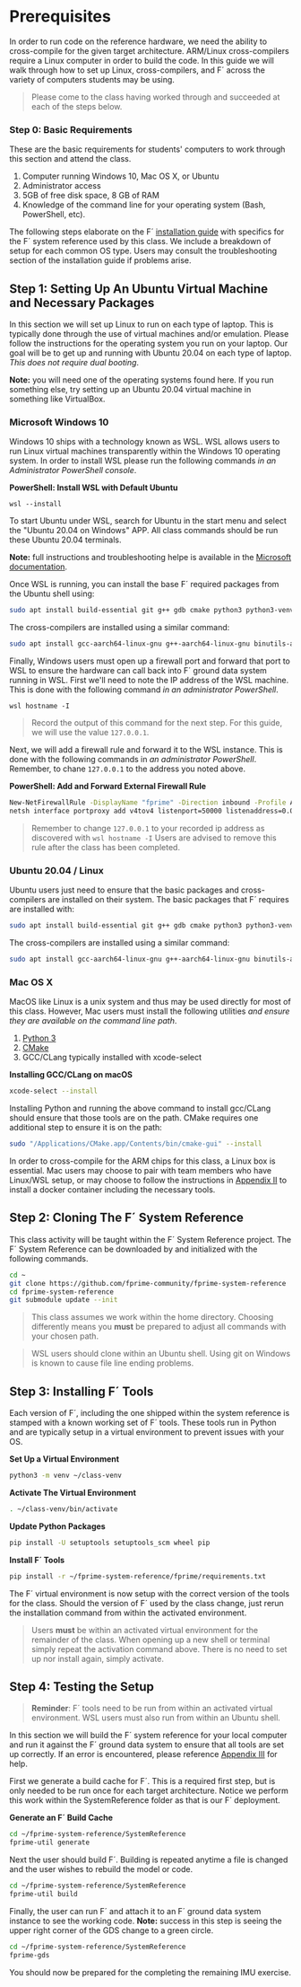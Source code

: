 # Prerequisites

In order to run code on the reference hardware, we need the ability to cross-compile for the given target architecture.
ARM/Linux cross-compilers require a Linux computer in order to build the code. In this guide we will walk through how to
set up Linux, cross-compilers, and F´ across the variety of computers students may be using.

> Please come to the class having worked through and succeeded at each of the steps below.

### Step 0: Basic Requirements

These are the basic requirements for students' computers to work through this section and attend the class. 

1. Computer running Windows 10, Mac OS X, or Ubuntu
2. Administrator access
3. 5GB of free disk space, 8 GB of RAM
4. Knowledge of the command line for your operating system (Bash, PowerShell, etc).

The following steps elaborate on the F´ [installation guide](https://nasa.github.io/fprime/INSTALL.html) with specifics
for the F´ system reference used by this class. We include a breakdown of setup for each common OS type. Users may
consult the troubleshooting section of the installation guide if problems arise.


## Step 1: Setting Up An Ubuntu Virtual Machine and Necessary Packages

In this section we will set up Linux to run on each type of laptop. This is typically done through the use of virtual
machines and/or emulation. Please follow the instructions for the operating system you run on your laptop. Our goal will
be to get up and running with Ubuntu 20.04 on each type of laptop. *This does not require dual booting*.

**Note:** you will need one of the operating systems found here. If you run something else, try setting up an Ubuntu
20.04 virtual machine in something like VirtualBox.

### Microsoft Windows 10

Windows 10 ships with a technology known as WSL. WSL allows users to run Linux virtual machines transparently within
the Windows 10 operating system. In order to install WSL please run the following commands *in an Administrator
PowerShell console*.

**PowerShell: Install WSL with Default Ubuntu**
```
wsl --install
```

To start Ubuntu under WSL, search for Ubuntu in the start menu and select the "Ubuntu 20.04 on Windows" APP. All class
commands should be run these Ubuntu 20.04 terminals.

**Note:** full instructions and troubleshooting helpe is available in the 
[Microsoft documentation](https://learn.microsoft.com/en-us/windows/wsl/install).

Once WSL is running, you can install the base F´ required packages from the Ubuntu shell using:

```bash
sudo apt install build-essential git g++ gdb cmake python3 python3-venv python3-pip 
```

The cross-compilers are installed using a similar command:

```bash
sudo apt install gcc-aarch64-linux-gnu g++-aarch64-linux-gnu binutils-aarch64-linux-gnu
```

Finally, Windows users must open up a firewall port and forward that port to WSL to ensure the hardware can call back
into F´ ground data system running in WSL. First we'll need to note the IP address of the WSL machine. This is done with
the following command *in an administrator PowerShell*.

```
wsl hostname -I
```
> Record the output of this command for the next step. For this guide, we will use the value `127.0.0.1`.

Next, we will add a firewall rule and forward it to the WSL instance. This is done with the following commands in
*an administrator PowerShell*. Remember, to chane `127.0.0.1` to the address you noted above.

**PowerShell: Add and Forward External Firewall Rule**
```bash
New-NetFirewallRule -DisplayName "fprime" -Direction inbound -Profile Any -Action Allow -LocalPort 50000 -Protocol TCP
netsh interface portproxy add v4tov4 listenport=50000 listenaddress=0.0.0.0 connectport=50000 connectaddress=127.0.0.1
```
> Remember to change `127.0.0.1` to your recorded ip address as discovered with `wsl hostname -I`
> Users are advised to remove this rule after the class has been completed.

### Ubuntu 20.04 / Linux

Ubuntu users just need to ensure that the basic packages and cross-compilers are installed on their system. The basic
packages that F´ requires are installed with:

```bash
sudo apt install build-essential git g++ gdb cmake python3 python3-venv python3-pip 
```

The cross-compilers are installed using a similar command:

```bash
sudo apt install gcc-aarch64-linux-gnu g++-aarch64-linux-gnu binutils-aarch64-linux-gnu
```

### Mac OS X

MacOS like Linux is a unix system and thus may be used directly for most of this class. However, Mac users must install
the following utilities *and ensure they are available on the command line path*.

1. [Python 3](https://www.python.org/downloads/release/python-3913/)
2. [CMake](https://cmake.org/download/)
3. GCC/CLang typically installed with xcode-select

**Installing GCC/CLang on macOS**
```bash
xcode-select --install
```

Installing Python and running the above command to install gcc/CLang should ensure that those tools are on the path.
CMake requires one additional step to ensure it is on the path:

```bash
sudo "/Applications/CMake.app/Contents/bin/cmake-gui" --install
```

In order to cross-compile for the ARM chips for this class, a Linux box is essential. Mac users may choose to pair with
team members who have Linux/WSL setup, or may choose to follow the instructions in [Appendix II](./appendix-2.md)
to install a docker container including the necessary tools.

## Step 2: Cloning The F´ System Reference

This class activity will be taught within the F´ System Reference project. The F´ System Reference can be downloaded by
and initialized with the following commands. 

```bash
cd ~
git clone https://github.com/fprime-community/fprime-system-reference
cd fprime-system-reference
git submodule update --init
```

> This class assumes we work within the home directory. Choosing differently means you **must** be prepared to adjust
> all commands with your chosen path.

> WSL users should clone within an Ubuntu shell. Using git on Windows is known to cause file line ending problems.

## Step 3: Installing F´ Tools

Each version of F´, including the one shipped within the system reference is stamped with a known working set of F´ 
tools. These tools run in Python and are typically setup in a virtual environment to prevent issues with your OS.

**Set Up a Virtual Environment**
```bash
python3 -m venv ~/class-venv
```

**Activate The Virtual Environment**
```bash
. ~/class-venv/bin/activate
```

**Update Python Packages**
```bash
pip install -U setuptools setuptools_scm wheel pip
```

**Install F´ Tools**
```bash
pip install -r ~/fprime-system-reference/fprime/requirements.txt
```

The F´ virtual environment is now setup with the correct version of the tools for the class. Should the version of F´
used by the class change, just rerun the installation command from within the activated environment.

> Users **must** be within an activated virtual environment for the remainder of the class. When opening up a new shell
> or terminal simply repeat the activation command above. There is no need to set up nor install again, simply activate.

## Step 4: Testing the Setup

> **Reminder**: F´ tools need to be run from within an activated virtual environment. WSL users must also run from
> within an Ubuntu shell.

In this section we will build the F´ system reference for your local computer and run it against the F´ ground data
system to ensure that all tools are set up correctly. If an error is encountered, please reference
[Appendix III](./appendix-3.md) for help.

First we generate a build cache for F´. This is a required first step, but is only needed to be run once for each target
architecture. Notice we perform this work within the SystemReference folder as that is our F´ deployment.

**Generate an F´ Build Cache**
```bash
cd ~/fprime-system-reference/SystemReference
fprime-util generate
```

Next the user should build F´.  Building is repeated anytime a file is changed and the user wishes to rebuild the model
or code.

```bash
cd ~/fprime-system-reference/SystemReference
fprime-util build
```

Finally, the user can run F´ and attach it to an F´ ground data system instance to see the working code. **Note:**
success in this step is seeing the upper right corner of the GDS change to a green circle.

```bash
cd ~/fprime-system-reference/SystemReference
fprime-gds
```

You should now be prepared for the completing the remaining IMU exercise.
